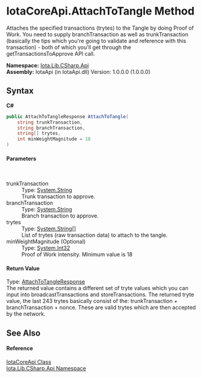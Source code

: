 # IotaCoreApi.AttachToTangle Method 
 

Attaches the specified transactions (trytes) to the Tangle by doing Proof of Work. You need to supply branchTransaction as well as trunkTransaction (basically the tips which you're going to validate and reference with this transaction) - both of which you'll get through the getTransactionsToApprove API call.

**Namespace:**&nbsp;<a href="N_Iota_Lib_CSharp_Api">Iota.Lib.CSharp.Api</a><br />**Assembly:**&nbsp;IotaApi (in IotaApi.dll) Version: 1.0.0.0 (1.0.0.0)

## Syntax

**C#**<br />
``` C#
public AttachToTangleResponse AttachToTangle(
	string trunkTransaction,
	string branchTransaction,
	string[] trytes,
	int minWeightMagnitude = 18
)
```


#### Parameters
&nbsp;<dl><dt>trunkTransaction</dt><dd>Type: <a href="http://msdn2.microsoft.com/en-us/library/s1wwdcbf" target="_blank">System.String</a><br />Trunk transaction to approve.</dd><dt>branchTransaction</dt><dd>Type: <a href="http://msdn2.microsoft.com/en-us/library/s1wwdcbf" target="_blank">System.String</a><br />Branch transaction to approve.</dd><dt>trytes</dt><dd>Type: <a href="http://msdn2.microsoft.com/en-us/library/s1wwdcbf" target="_blank">System.String</a>[]<br />List of trytes (raw transaction data) to attach to the tangle.</dd><dt>minWeightMagnitude (Optional)</dt><dd>Type: <a href="http://msdn2.microsoft.com/en-us/library/td2s409d" target="_blank">System.Int32</a><br />Proof of Work intensity. Minimum value is 18</dd></dl>

#### Return Value
Type: <a href="T_Iota_Lib_CSharp_Api_Core_AttachToTangleResponse">AttachToTangleResponse</a><br />The returned value contains a different set of tryte values which you can input into broadcastTransactions and storeTransactions. The returned tryte value, the last 243 trytes basically consist of the: trunkTransaction + branchTransaction + nonce. These are valid trytes which are then accepted by the network.

## See Also


#### Reference
<a href="T_Iota_Lib_CSharp_Api_IotaCoreApi">IotaCoreApi Class</a><br /><a href="N_Iota_Lib_CSharp_Api">Iota.Lib.CSharp.Api Namespace</a><br />